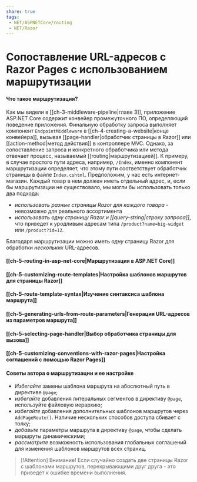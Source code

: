 ```yaml
---
share: true
tags:
 - NET/ASPNETCore/routing
 - NET/Razor
---
```

# Сопоставление URL-адресов с Razor Pages с использованием маршрутизации
#### Что такое маршрутизация?
Как мы видели в [[ch-3-middleware-pipeline|главе 3]], приложение ASP.NET Core содержит конвейер промежуточного ПО, определяющий поведение приложения. Финальную обработку запроса выполняет компонент `EndpointMiddleware` в [[ch-4-creating-a-website|конце конвейера]], вызывая [[page-handler|обработчик страницы в Razor]] или [[action-method|метод действия]] в контроллере MVC.
Однако, за сопоставление запроса и конкретного обработчика или метода отвечает процесс, называемый [[routing|маршрутизацией]].
К примеру, в случае простого пути адреса, например, `/Index`, именно компонент маршрутизации определяет, что этому пути соответствует обработчик страницы в файле `Index.cshtml`.
Предположим, у нас есть интернет-магазин. Каждый товар в нем должен иметь отдельный адрес, и, если бы маршрутизации не существовало, мы могли бы использовать только два подхода:
- *использовать разные страницы Razor для каждого товара* - невозможно для реального ассортимента
- *использовать одну страницу Razor и [[query-string|строку запроса]]*, что приведет к уродливым адресам типа `/product?name=big-widget` или `/product?id=12`.

Благодаря маршрутизации можно иметь *одну* страницу Razor для обработки *нескольких* URL-адресов.
#### [[ch-5-routing-in-asp-net-core|Маршрутизация в ASP.NET Core]]
#### [[ch-5-customizing-route-templates|Настройка шаблонов маршрутов для страницы Razor]]
#### [[ch-5-route-template-syntax|Изучение синтаксиса шаблона маршрута]]
#### [[ch-5-generating-urls-from-route-parameters|Генерация URL-адресов из параметров маршрута]]
#### [[ch-5-selecting-page-handler|Выбор обработчика страницы для вызова]]
#### [[ch-5-customizing-conventions-with-razor-pages|Настройка соглашений с помощью Razor Pages]]

#### Советы автора о маршрутизации и ее настройке
- *Избегайте* замены шаблона маршрута на абослютный путь в директиве `@page`;
- *избегайте* добавления литеральных сегментов в директиву `@page`, используйте файловую иерархию;
- *избегайте* добавления дополнительных шаблонов маршрутов через `AddPageRoute()`. Наличие нескольких способов доступа сбивает с толку;
- *добавьте* параметры маршрута в директиву `@page`, чтобы сделать маршруты динамическими;
- *рассмотрите* возможность использования глобальных соглашений для изменения шаблонов маршрутов всех страниц.

> [!Attention] Внимание!
> Если случайно создать две страницы Razor с шаблонами маршрутов, перекрывающими друг друга - это приведет к ошибке времени выполнения.
